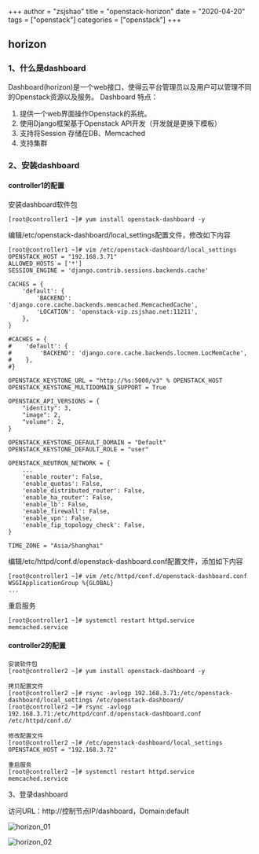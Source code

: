 +++
author = "zsjshao"
title = "openstack-horizon"
date = "2020-04-20"
tags = ["openstack"]
categories = ["openstack"]
+++

## horizon

### 1、什么是dashboard

Dashboard(horizon)是一个web接口，使得云平台管理员以及用户可以管理不同的Openstack资源以及服务。
Dashboard 特点：
1)	提供一个web界面操作Openstack的系统。
2)	使用Django框架基于Openstack API开发（开发就是更换下模板）
3)	支持将Session 存储在DB、Memcached
4)	支持集群

<!-- more -->

### 2、安装dashboard

#### controller1的配置

安装dashboard软件包

```
[root@controller1 ~]# yum install openstack-dashboard -y
```

编辑/etc/openstack-dashboard/local_settings配置文件，修改如下内容

```
[root@controller1 ~]# vim /etc/openstack-dashboard/local_settings
OPENSTACK_HOST = "192.168.3.71"
ALLOWED_HOSTS = ['*']
SESSION_ENGINE = 'django.contrib.sessions.backends.cache'

CACHES = {
    'default': {
        'BACKEND': 'django.core.cache.backends.memcached.MemcachedCache',
        'LOCATION': 'openstack-vip.zsjshao.net:11211',
    },
}

#CACHES = {
#    'default': {
#        'BACKEND': 'django.core.cache.backends.locmem.LocMemCache',
#    },
#}

OPENSTACK_KEYSTONE_URL = "http://%s:5000/v3" % OPENSTACK_HOST
OPENSTACK_KEYSTONE_MULTIDOMAIN_SUPPORT = True

OPENSTACK_API_VERSIONS = {
    "identity": 3,
    "image": 2,
    "volume": 2,
}

OPENSTACK_KEYSTONE_DEFAULT_DOMAIN = "Default"
OPENSTACK_KEYSTONE_DEFAULT_ROLE = "user"

OPENSTACK_NEUTRON_NETWORK = {
    ...
    'enable_router': False,
    'enable_quotas': False,
    'enable_distributed_router': False,
    'enable_ha_router': False,
    'enable_lb': False,
    'enable_firewall': False,
    'enable_vpn': False,
    'enable_fip_topology_check': False,
}

TIME_ZONE = "Asia/Shanghai"
```

编辑/etc/httpd/conf.d/openstack-dashboard.conf配置文件，添加如下内容

```
[root@controller1 ~]# vim /etc/httpd/conf.d/openstack-dashboard.conf
WSGIApplicationGroup %{GLOBAL}
...
```

重启服务

```
[root@controller1 ~]# systemctl restart httpd.service memcached.service
```

#### controller2的配置

```
安装软件包
[root@controller2 ~]# yum install openstack-dashboard -y

拷贝配置文件
[root@controller2 ~]# rsync -avlogp 192.168.3.71:/etc/openstack-dashboard/local_settings /etc/openstack-dashboard/
[root@controller2 ~]# rsync -avlogp 192.168.3.71:/etc/httpd/conf.d/openstack-dashboard.conf /etc/httpd/conf.d/

修改配置文件
[root@controller2 ~]# /etc/openstack-dashboard/local_settings
OPENSTACK_HOST = "192.168.3.72"

重启服务
[root@controller2 ~]# systemctl restart httpd.service memcached.service
```

3、登录dashboard

访问URL：http://控制节点IP/dashboard，Domain:default

![horizon_01](http://images.zsjshao.net/openstack/horizon/horizon_01.png)

![horizon_02](http://images.zsjshao.net/openstack/horizon/horizon_02.png)